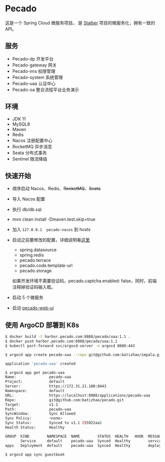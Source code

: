 # Pecado

这是一个 Spring Cloud 微服务项目。
是 [Stalber](https://github.com/batizhao/stalber) 项目的微服务化，拥有一致的 API。

## 服务

* Pecado-dp 开发平台
* Pecado-gateway 网关
* Pecado-ims 权限管理
* Pecado-system 系统管理
* Pecado-uaa 认证中心
* Pecado-oa 整合流程平台业务演示

## 环境

* JDK 11
* MySQL8
* Maven
* Redis
* Nacos 注册配置中心
* RocketMQ 异步消息
* Seata 分布式事务
* Sentinel 限流降级

## 快速开始

* 顺序启动 Nacos、Redis、~~RocketMQ~~、~~Seata~~

* 导入 Nacos 配置

* 执行  db/db.sql

* mvn clean install -Dmaven.test.skip=true

* 加入 ```127.0.0.1  pecado-nacos``` 到 hosts

* 启动之前要修改的配置，详细说明看[这里](https://github.com/batizhao/stalber)

  * spring.datasource
  * spring.redis
  * pecado.terrace
  * pecado.code.template-url
  * pecado.storage

  如果开发环境不需要验证码，pecado.captcha.enabled: false，同时，前端注释掉验证码输入框。
  
* 启动 5 个微服务

* 启动  [pecado-web-ui](https://github.com/batizhao/pecado-vue-ui)

## 使用 ArgoCD 部署到 K8s

```sh 
$ docker build -t harbor.pecado.com:8888/pecado/uaa:1.1 .
$ docker push harbor.pecado.com:8888/pecado/uaa:1.1
$ kubectl port-forward svc/argocd-server -n argocd 8080:443

$ argocd app create pecado-uaa --repo git@github.com:batizhao/impala.git --path pecado/pecado-uaa --revision master --dest-server https://172.31.21.180:8443 --dest-namespace default

application 'pecado-uaa' created

$ argocd app get pecado-uaa
Name:               pecado-uaa
Project:            default
Server:             https://172.31.21.180:8443
Namespace:          default
URL:                https://localhost:8080/applications/pecado-uaa
Repo:               git@github.com:batizhao/pecado.git
Target:             v1.1
Path:               pecado-uaa
SyncWindow:         Sync Allowed
Sync Policy:        <none>
Sync Status:        Synced to v1.1 (55922aa)
Health Status:      Healthy

GROUP  KIND        NAMESPACE  NAME        STATUS  HEALTH   HOOK  MESSAGE
       Service     default    pecado-uaa  Synced  Healthy        service/pecado-uaa unchanged
apps   Deployment  default    pecado-uaa  Synced  Healthy        deployment.apps/pecado-uaa unchanged

$ argocd app sync guestbook
```





